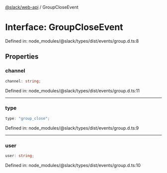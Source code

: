 [@slack/web-api](../index.md) / GroupCloseEvent

# Interface: GroupCloseEvent

Defined in: node\_modules/@slack/types/dist/events/group.d.ts:8

## Properties

### channel

```ts
channel: string;
```

Defined in: node\_modules/@slack/types/dist/events/group.d.ts:11

***

### type

```ts
type: "group_close";
```

Defined in: node\_modules/@slack/types/dist/events/group.d.ts:9

***

### user

```ts
user: string;
```

Defined in: node\_modules/@slack/types/dist/events/group.d.ts:10
